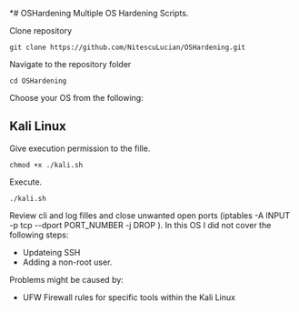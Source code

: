 
*# OSHardening
Multiple OS Hardening Scripts.

Clone repository
```
git clone https://github.com/NitescuLucian/OSHardening.git
```
Navigate to the repository folder
```
cd OSHardening
```
Choose your OS from the following:

## Kali Linux
Give execution permission to the fille.
```
chmod +x ./kali.sh
```
Execute.
```
./kali.sh
```
Review cli and log filles and close unwanted open ports (iptables -A INPUT -p tcp --dport PORT_NUMBER -j DROP ).
In this OS I did not cover the following steps:
* Updateing SSH
* Adding a non-root user.

Problems might be caused by:
* UFW Firewall rules for specific tools within the Kali Linux
